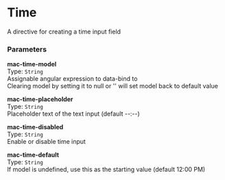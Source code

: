 
Time
===
A directive for creating a time input field  
  
  
### Parameters
**mac-time-model**  
Type: `String`  
Assignable angular expression to data-bind to  
Clearing model by setting it to null or '' will set model back to default value  
  
**mac-time-placeholder**  
Type: `String`  
Placeholder text of the text input (default --:--)  
  
**mac-time-disabled**  
Type: `String`  
Enable or disable time input  
  
**mac-time-default**  
Type: `String`  
If model is undefined, use this as the starting value (default 12:00 PM)  
  
  

